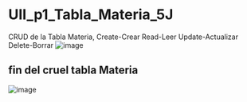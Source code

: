 # UII_p1_Tabla_Materia_5J
CRUD de la Tabla Materia,  Create-Crear  Read-Leer  Update-Actualizar Delete-Borrar
![image](https://github.com/user-attachments/assets/0a78d695-9155-47c1-8fcc-6acf271c56d5)
 ## fin del cruel tabla Materia
 ![image](https://github.com/user-attachments/assets/45cd3e54-5924-4965-bc69-808bdbf13983)

